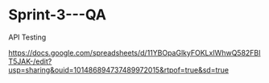 # Sprint-3---QA
API Testing


https://docs.google.com/spreadsheets/d/11YBOpaGlkyFOKLxIWhwQ582FBIT5JAK-/edit?usp=sharing&ouid=101486894737489972015&rtpof=true&sd=true
